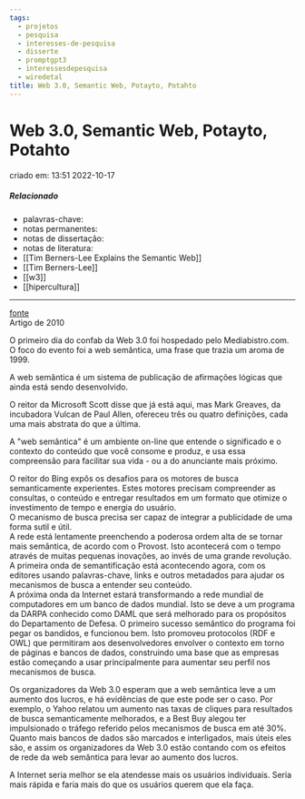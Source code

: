 ```yaml
---
tags:
  - projetos
  - pesquisa
  - interesses-de-pesquisa
  - disserte
  - promptgpt3
  - interessesdepesquisa
  - wiredetal
title: Web 3.0, Semantic Web, Potayto, Potahto
---
```


# Web 3.0, Semantic Web, Potayto, Potahto

criado em: 13:51 2022-10-17

##### Relacionado

- palavras-chave: 
- notas permanentes: 
- notas de dissertação:
- notas de literatura: 
- [[Tim Berners-Lee Explains the Semantic Web]]
- [[Tim Berners-Lee]]
- [[w3]]
- [[hipercultura]]
---

[fonte](https://www.wired.com/2010/01/web-30-semantic-web-potayto-potahto/)  
Artigo de 2010

O primeiro dia do confab da Web 3.0 foi hospedado pelo Mediabistro.com. O foco do evento foi a web semântica, uma frase que trazia um aroma de 1999.

A web semântica é um sistema de publicação de afirmações lógicas que ainda está sendo desenvolvido.

O reitor da Microsoft Scott disse que já está aqui, mas Mark Greaves, da incubadora Vulcan de Paul Allen, ofereceu três ou quatro definições, cada uma mais abstrata do que a última.

A "web semântica" é um ambiente on-line que entende o significado e o contexto do conteúdo que você consome e produz, e usa essa compreensão para facilitar sua vida - ou a do anunciante mais próximo.

O reitor do Bing expôs os desafios para os motores de busca semanticamente experientes. Estes motores precisam compreender as consultas, o conteúdo e entregar resultados em um formato que otimize o investimento de tempo e energia do usuário.  
O mecanismo de busca precisa ser capaz de integrar a publicidade de uma forma sutil e útil.  
A rede está lentamente preenchendo a poderosa ordem alta de se tornar mais semântica, de acordo com o Provost. Isto acontecerá com o tempo através de muitas pequenas inovações, ao invés de uma grande revolução. A primeira onda de semantificação está acontecendo agora, com os editores usando palavras-chave, links e outros metadados para ajudar os mecanismos de busca a entender seu conteúdo.  
A próxima onda da Internet estará transformando a rede mundial de computadores em um banco de dados mundial. Isto se deve a um programa da DARPA conhecido como DAML que será melhorado para os propósitos do Departamento de Defesa. O primeiro sucesso semântico do programa foi pegar os bandidos, e funcionou bem. Isto promoveu protocolos (RDF e OWL) que permitiram aos desenvolvedores envolver o contexto em torno de páginas e bancos de dados, construindo uma base que as empresas estão começando a usar principalmente para aumentar seu perfil nos mecanismos de busca.

Os organizadores da Web 3.0 esperam que a web semântica leve a um aumento dos lucros, e há evidências de que este pode ser o caso. Por exemplo, o Yahoo relatou um aumento nas taxas de cliques para resultados de busca semanticamente melhorados, e a Best Buy alegou ter impulsionado o tráfego referido pelos mecanismos de busca em até 30%. Quanto mais bancos de dados são marcados e interligados, mais úteis eles são, e assim os organizadores da Web 3.0 estão contando com os efeitos de rede da web semântica para levar ao aumento dos lucros.

A Internet seria melhor se ela atendesse mais os usuários individuais. Seria mais rápida e faria mais do que os usuários querem que ela faça.
